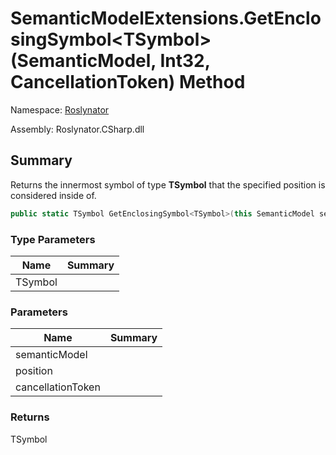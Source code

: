# SemanticModelExtensions\.GetEnclosingSymbol\<TSymbol>\(SemanticModel, Int32, CancellationToken\) Method

Namespace: [Roslynator](../../README.md)

Assembly: Roslynator\.CSharp\.dll

## Summary

Returns the innermost symbol of type **TSymbol** that the specified position is considered inside of\.

```csharp
public static TSymbol GetEnclosingSymbol<TSymbol>(this SemanticModel semanticModel, int position, CancellationToken cancellationToken = default(CancellationToken)) where TSymbol : Microsoft.CodeAnalysis.ISymbol
```

### Type Parameters

| Name | Summary |
| ---- | ------- |
| TSymbol | |

### Parameters

| Name | Summary |
| ---- | ------- |
| semanticModel | |
| position | |
| cancellationToken | |

### Returns

TSymbol


